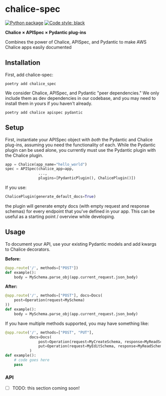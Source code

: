 # chalice-spec

[![Python package](https://github.com/TestBoxLab/chalice-spec/actions/workflows/test.yml/badge.svg)](https://github.com/TestBoxLab/chalice-spec/actions/workflows/test.yml)
[![Code style: black](https://img.shields.io/badge/code%20style-black-000000.svg)](https://github.com/psf/black)

**Chalice × APISpec × Pydantic plug-ins**

Combines the power of Chalice, APISpec, and Pydantic to make AWS Chalice apps easily documented

## Installation

First, add chalice-spec:

```shell
poetry add chalice_spec
```

We consider Chalice, APISpec, and Pydantic "peer dependencies." We only include them as dev
dependencies in our codebase, and you may need to install them in yours if you haven't
already.

```shell
poetry add chalice apispec pydantic
```

## Setup

First, instantiate your APISpec object with *both* the Pydantic and Chalice plug-ins, assuming
you need the functionality of each. While the Pydantic plugin can be used alone, you currently must use
the Pydantic plugin with the Chalice plugin.

```python
app = Chalice(app_name="hello_world")
spec = APISpec(chalice_app=app,
               ...,
               plugins=[PydanticPlugin(), ChalicePlugin()])
```

If you use:
```python
ChalicePlugin(generate_default_docs=True)
```
the plugin will generate empty docs (with empty request and response schemas) for every endpoint that you've defined in your app. This can be useful as a starting point / overview while developing.

## Usage

To document your API, use your existing Pydantic models and add kwargs to Chalice decorators.

**Before:**
```python
@app.route('/', methods=["POST"])
def example():
    body = MySchema.parse_obj(app.current_request.json_body)
```

**After:**
```python
@app.route('/', methods=["POST"], docs=Docs(
    post=Operation(request=MySchema)
))
def example():
    body = MySchema.parse_obj(app.current_request.json_body)
```

If you have multiple methods supported, you may have something like:

```python
@app.route('/', methods=["POST", "PUT"],
           docs=Docs(
               post=Operation(request=MyCreateSchema, response=MyReadSchema),
               put=Operation(request=MyEditSchema, response=MyReadSchema)
           )
def example():
    # code goes here
    pass
```

### API

- [ ] TODO: this section coming soon!

